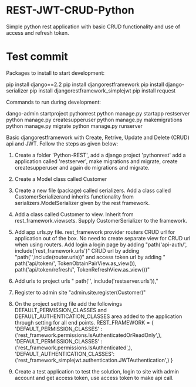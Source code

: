 # REST-JWT-CRUD-Python
Simple python rest application with basic CRUD functionality and use of access and refresh token.

# Test commit
Packages to install to start development:

pip install django==2.2
pip install djangorestframework
pip install django-serializer
pip install djangorestframework_simplejwt
pip install request


Commands to run during development:

dango-admin startproject pythonrest
python manage.py startapp restserver
python manage.py createsupperuser
python manage.py makemigrations
python manage.py migrate
python manage.py runserver


Basic djangorestframework with Create, Retrive, Update and Delete (CRUD) api and JWT. Follow the steps as given below:

1. Create a folder 'Python-REST', add a django project 'pythonrest' add a application called 'restserver', make migrations and migrate, create createsupperuser and again do migrations and migrate.

2. Create a Model class called Customer 

3. Create a new file (package) called serializers. Add a class called CustomerSerializerand inherits functionality from serializers.ModelSerializer given by the rest framework.

4. Add a class called Customer to view. Inherit from rest_framework.viewsets. Supply CustomerSerializer to the framework.

5. Add app urls.py file.  rest_framework provider routers CRUD url for application out of the box. No need to create separate view for CRUD url when using routers. Add login a login page by adding  "path('api-auth/', include('rest_framework.urls')"  CRUD url by adding "path('',include(router.urls))" and access token url by  adding " path('api/token/', TokenObtainPairView.as_view()), path('api/token/refresh/', TokenRefreshView.as_view())" 


6. Add urls to project urls " path('', include('restserver.urls')),"
7. Register to admin site "admin.site.register(Customer)"

8. On the project setting file add the followings
 DEFAULT_PERMISSION_CLASSES  and DEFAULT_AUTHENTICATION_CLASSES area added to the application
 through setting for all end points.
REST_FRAMEWORK = {
    'DEFAULT_PERMISSION_CLASSES' : ('rest_framework.permissions.IsAuthenticatedOrReadOnly',),
    'DEFAULT_PERMISSION_CLASSES' : ('rest_framework.permissions.IsAuthenticated',),
    'DEFAULT_AUTHENTICATION_CLASSES': ('rest_framework_simplejwt.authentication.JWTAuthentication',)
}

9. Create a test application to test the solution, login to site with admin account and get access token, use access token to make api call.

